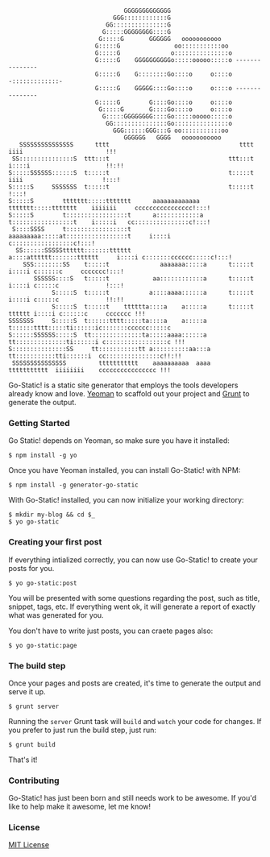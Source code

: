 ```                                             
                                GGGGGGGGGGGGG                                  
                             GGG::::::::::::G                                  
                           GG:::::::::::::::G                                  
                          G:::::GGGGGGGG::::G                                  
                         G:::::G       GGGGGG   ooooooooooo                    
                        G:::::G               oo:::::::::::oo                  
                        G:::::G              o:::::::::::::::o                 
                        G:::::G    GGGGGGGGGGo:::::ooooo:::::o --------------- 
                        G:::::G    G::::::::Go::::o     o::::o -:::::::::::::- 
                        G:::::G    GGGGG::::Go::::o     o::::o --------------- 
                        G:::::G        G::::Go::::o     o::::o                 
                         G:::::G       G::::Go::::o     o::::o                 
                          G:::::GGGGGGGG::::Go:::::ooooo:::::o                 
                           GG:::::::::::::::Go:::::::::::::::o                 
                             GGG::::::GGG:::G oo:::::::::::oo                  
                                GGGGGG   GGGG   ooooooooooo                    
   SSSSSSSSSSSSSSS      tttt                                    tttt            iiii                       !!! 
 SS:::::::::::::::S  ttt:::t                                 ttt:::t           i::::i                     !!:!!
S:::::SSSSSS::::::S  t:::::t                                 t:::::t            iiii                      !:::!
S:::::S     SSSSSSS  t:::::t                                 t:::::t                                      !:::!
S:::::S        ttttttt:::::ttttttt      aaaaaaaaaaaaa  ttttttt:::::ttttttt    iiiiiii     cccccccccccccccc!:::!
S:::::S        t:::::::::::::::::t      a::::::::::::a t:::::::::::::::::t    i:::::i   cc:::::::::::::::c!:::!
 S::::SSSS     t:::::::::::::::::t      aaaaaaaaa:::::at:::::::::::::::::t     i::::i  c:::::::::::::::::c!:::!
  SS::::::SSSSStttttt:::::::tttttt               a::::atttttt:::::::tttttt     i::::i c:::::::cccccc:::::c!:::!
    SSS::::::::SS    t:::::t              aaaaaaa:::::a      t:::::t           i::::i c::::::c     ccccccc!:::!
       SSSSSS::::S   t:::::t            aa::::::::::::a      t:::::t           i::::i c:::::c             !:::!
            S:::::S  t:::::t           a::::aaaa::::::a      t:::::t           i::::i c:::::c             !!:!!
            S:::::S  t:::::t    tttttta::::a    a:::::a      t:::::t    tttttt i::::i c::::::c     ccccccc !!! 
SSSSSSS     S:::::S  t::::::tttt:::::ta::::a    a:::::a      t::::::tttt:::::ti::::::ic:::::::cccccc:::::c     
S::::::SSSSSS:::::S  tt::::::::::::::ta:::::aaaa::::::a      tt::::::::::::::ti::::::i c:::::::::::::::::c !!! 
S:::::::::::::::SS     tt:::::::::::tt a::::::::::aa:::a       tt:::::::::::tti::::::i  cc:::::::::::::::c!!:!!
 SSSSSSSSSSSSSSS         ttttttttttt    aaaaaaaaaa  aaaa         ttttttttttt  iiiiiiii    cccccccccccccccc !!! 

```
Go-Static! is a static site generator that employs the tools developers already know and love. [Yeoman](http://yeoman.io) to scaffold out your project and [Grunt](http://gruntjs.com/) to generate the output.

### Getting Started

Go Static! depends on Yeoman, so make sure you have it installed:

```
$ npm install -g yo
```

Once you have Yeoman installed, you can install Go-Static! with NPM:

```
$ npm install -g generator-go-static
```

With Go-Static! installed, you can now initialize your working directory:

```
$ mkdir my-blog && cd $_
$ yo go-static
```

### Creating your first post

If everything intialized correctly, you can now use Go-Static! to create your posts for you.

```
$ yo go-static:post
```

You will be presented with some questions regarding the post, such as title, snippet, tags, etc. If everything went ok,
it will generate a report of exactly what was generated for you.

You don't have to write just posts, you can craete pages also:

```
$ yo go-static:page
```

### The build step

Once your pages and posts are created, it's time to generate the output and serve it up.

```
$ grunt server
```

Running the <code>server</code> Grunt task will <code>build</code> and <code>watch</code> your code for changes.
If you prefer to just run the build step, just run:

```
$ grunt build
```

That's it!

### Contributing

Go-Static! has just been born and still needs work to be awesome. If you'd like to help make it awesome, let me know!

### License

[MIT License](http://en.wikipedia.org/wiki/MIT_License)
